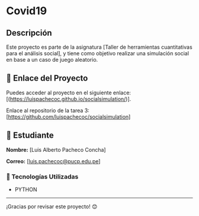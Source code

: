 # Covid19
## Descripción
Este proyecto es parte de la asignatura [Taller de herramientas cuantitativas para el análisis social], y tiene como objetivo realizar una simulación social en base a un caso de juego aleatorio. 

## 📌 Enlace del Proyecto
Puedes acceder al proyecto en el siguiente enlace: [(https://luispachecoc.github.io/socialsimulation/)].

Enlace al repositorio de la tarea 3: [https://github.com/luispachecoc/socialsimulation]
## 👤 Estudiante
**Nombre:** [Luis Alberto Pacheco Concha] 

**Correo:** [luis.pachecoc@pucp.edu.pe]

### 🚀 Tecnologías Utilizadas
- PYTHON
---

¡Gracias por revisar este proyecto! 😊
